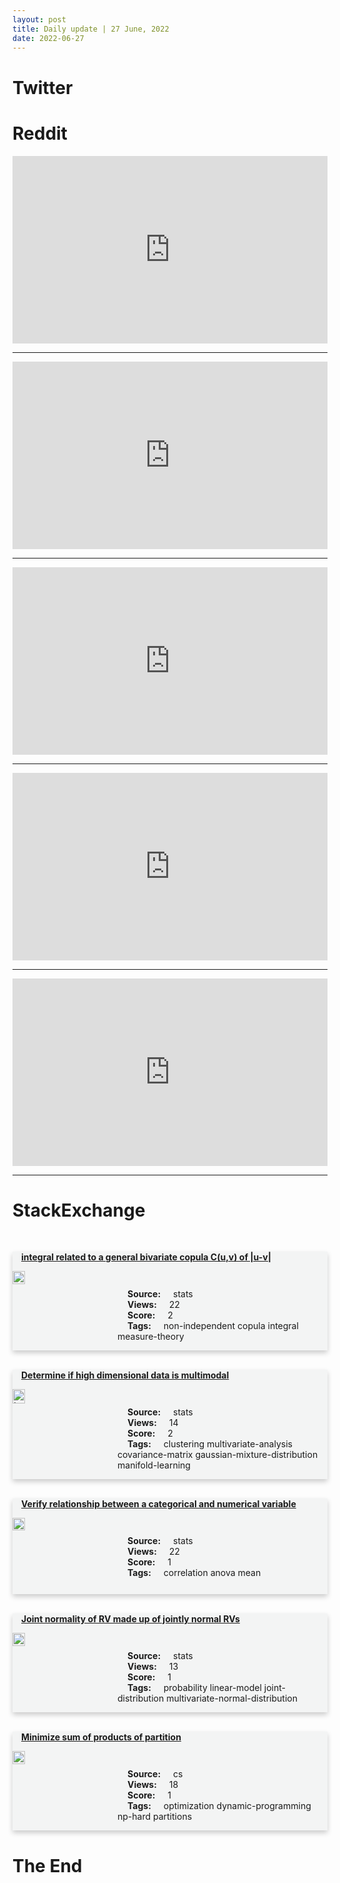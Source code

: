 ```yaml
---
layout: post
title: Daily update | 27 June, 2022
date: 2022-06-27
---
```


<script async src="https://platform.twitter.com/widgets.js" charset="utf-8"></script>


<script src='https://storage.ko-fi.com/cdn/scripts/overlay-widget.js'></script>
<script>
  kofiWidgetOverlay.draw('themldojo', {
    'type': 'floating-chat',
    'floating-chat.donateButton.text': 'Support me',
    'floating-chat.donateButton.background-color': '#f45d22',
    'floating-chat.donateButton.text-color': '#fff'
  });
</script>

# Twitter 

<blockquote class="twitter-tweet"><a href="https://twitter.com/KirkDBorne/status/1540897729450237952"></a></blockquote>

<blockquote class="twitter-tweet"><a href="https://twitter.com/NASASun/status/1541119126873194502"></a></blockquote>

<blockquote class="twitter-tweet"><a href="https://twitter.com/paulmozur/status/1541005975288700928"></a></blockquote>

<blockquote class="twitter-tweet"><a href="https://twitter.com/KirkDBorne/status/1540901880213159938"></a></blockquote>

<blockquote class="twitter-tweet"><a href="https://twitter.com/Aakriti_Sarma/status/1540935387434037248"></a></blockquote>

<blockquote class="twitter-tweet"><a href="https://twitter.com/ylecun/status/1541181075451437058"></a></blockquote>

<blockquote class="twitter-tweet"><a href="https://twitter.com/ylecun/status/1541198540973670400"></a></blockquote>

<blockquote class="twitter-tweet"><a href="https://twitter.com/ylecun/status/1540937440109666305"></a></blockquote>

<blockquote class="twitter-tweet"><a href="https://twitter.com/ylecun/status/1541188811593506816"></a></blockquote>

<blockquote class="twitter-tweet"><a href="https://twitter.com/ylecun/status/1541138860394037251"></a></blockquote>

# Reddit 

<iframe id="reddit-embed" src="https://www.redditmedia.com/r/MachineLearning/comments/vkxsf2/i_made_a_robot_that_punishes_me_if_it_detects?ref_source=embed&amp;ref=share&amp;embed=true" sandbox="allow-scripts allow-same-origin allow-popups" style="border: none;" height="300" width="100%" scrolling="yes"></iframe>
<hr style="width:100%;text-align:left;margin-left:0">
<iframe id="reddit-embed" src="https://www.redditmedia.com/r/datascience/comments/vl7qjf/i_love_it_when_you_guys_talk_about_the_stock?ref_source=embed&amp;ref=share&amp;embed=true" sandbox="allow-scripts allow-same-origin allow-popups" style="border: none;" height="300" width="100%" scrolling="yes"></iframe>
<hr style="width:100%;text-align:left;margin-left:0">
<iframe id="reddit-embed" src="https://www.redditmedia.com/r/MachineLearning/comments/vl7iut/p_a_drawing_application_called_vizcom_that_uses?ref_source=embed&amp;ref=share&amp;embed=true" sandbox="allow-scripts allow-same-origin allow-popups" style="border: none;" height="300" width="100%" scrolling="yes"></iframe>
<hr style="width:100%;text-align:left;margin-left:0">
<iframe id="reddit-embed" src="https://www.redditmedia.com/r/MachineLearning/comments/vkvq0j/r_cogview2_faster_and_better_texttoimage?ref_source=embed&amp;ref=share&amp;embed=true" sandbox="allow-scripts allow-same-origin allow-popups" style="border: none;" height="300" width="100%" scrolling="yes"></iframe>
<hr style="width:100%;text-align:left;margin-left:0">
<iframe id="reddit-embed" src="https://www.redditmedia.com/r/datascience/comments/vkud5s/is_technical_analysis_in_trading_data_science?ref_source=embed&amp;ref=share&amp;embed=true" sandbox="allow-scripts allow-same-origin allow-popups" style="border: none;" height="300" width="100%" scrolling="yes"></iframe>
<hr style="width:100%;text-align:left;margin-left:0">

<style>
.card {
box-shadow: 0 4px 8px 0 rgba(0,0,0,0.2);
transition: 0.3s;
width: 100%;
background-color: #F3F4F4;
}
p{
    margin-left:  3em;
    padding-top: 1em;
}
.part2{
    display: grid;
    grid-template-columns: 1fr 3fr;
}
h4{
    margin: 1em;
}

.card:hover {
box-shadow: 0 8px 16px 0 rgba(0,0,0,0.2);
}
b {
padding: 2px 16px;
}
</style>
  
# StackExchange 


  <br>
  <div class="card">
  <h4><a href='https://stats.stackexchange.com/questions/580051/integral-related-to-a-general-bivariate-copula-cu-v-of-u-v'>integral related to a general bivariate copula C(u,v) of |u-v|</a></h4> 
  <div class="part2">
      <img src="https://cdn.sstatic.net/Sites/stats/Img/apple-touch-icon@2.png?v=344f57aa10cc" alt="Img missing!" style="width:40%">
      <p><b>Source:</b> stats<br><b>Views:</b> 22<br><b>Score:</b> 2<br><b>Tags:</b> <span class="badge badge-dark">non-independent</span> <span class="badge badge-dark">copula</span> <span class="badge badge-dark">integral</span> <span class="badge badge-dark">measure-theory</span></p> 
  </div>
  </div>
      
  <br>
  <div class="card">
  <h4><a href='https://stats.stackexchange.com/questions/580025/determine-if-high-dimensional-data-is-multimodal'>Determine if high dimensional data is multimodal</a></h4> 
  <div class="part2">
      <img src="https://cdn.sstatic.net/Sites/stats/Img/apple-touch-icon@2.png?v=344f57aa10cc" alt="Img missing!" style="width:40%">
      <p><b>Source:</b> stats<br><b>Views:</b> 14<br><b>Score:</b> 2<br><b>Tags:</b> <span class="badge badge-dark">clustering</span> <span class="badge badge-dark">multivariate-analysis</span> <span class="badge badge-dark">covariance-matrix</span> <span class="badge badge-dark">gaussian-mixture-distribution</span> <span class="badge badge-dark">manifold-learning</span></p> 
  </div>
  </div>
      
  <br>
  <div class="card">
  <h4><a href='https://stats.stackexchange.com/questions/580076/verify-relationship-between-a-categorical-and-numerical-variable'>Verify relationship between a categorical and numerical variable</a></h4> 
  <div class="part2">
      <img src="https://cdn.sstatic.net/Sites/stats/Img/apple-touch-icon@2.png?v=344f57aa10cc" alt="Img missing!" style="width:40%">
      <p><b>Source:</b> stats<br><b>Views:</b> 22<br><b>Score:</b> 1<br><b>Tags:</b> <span class="badge badge-dark">correlation</span> <span class="badge badge-dark">anova</span> <span class="badge badge-dark">mean</span></p> 
  </div>
  </div>
      
  <br>
  <div class="card">
  <h4><a href='https://stats.stackexchange.com/questions/580083/joint-normality-of-rv-made-up-of-jointly-normal-rvs'>Joint normality of RV made up of jointly normal RVs</a></h4> 
  <div class="part2">
      <img src="https://cdn.sstatic.net/Sites/stats/Img/apple-touch-icon@2.png?v=344f57aa10cc" alt="Img missing!" style="width:40%">
      <p><b>Source:</b> stats<br><b>Views:</b> 13<br><b>Score:</b> 1<br><b>Tags:</b> <span class="badge badge-dark">probability</span> <span class="badge badge-dark">linear-model</span> <span class="badge badge-dark">joint-distribution</span> <span class="badge badge-dark">multivariate-normal-distribution</span></p> 
  </div>
  </div>
      
  <br>
  <div class="card">
  <h4><a href='https://cs.stackexchange.com/questions/152673/minimize-sum-of-products-of-partition'>Minimize sum of products of partition</a></h4> 
  <div class="part2">
      <img src="https://cdn.sstatic.net/Sites/cs/Img/apple-touch-icon@2.png?v=324a3e0c2b03" alt="Img missing!" style="width:40%">
      <p><b>Source:</b> cs<br><b>Views:</b> 18<br><b>Score:</b> 1<br><b>Tags:</b> <span class="badge badge-dark">optimization</span> <span class="badge badge-dark">dynamic-programming</span> <span class="badge badge-dark">np-hard</span> <span class="badge badge-dark">partitions</span></p> 
  </div>
  </div>
      
# The End
